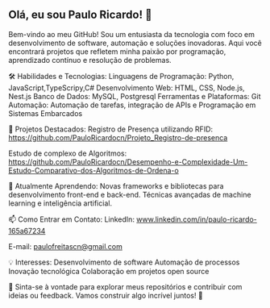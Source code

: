 ## Olá, eu sou Paulo Ricardo! 👋
Bem-vindo ao meu GitHub! Sou um entusiasta da tecnologia com foco em desenvolvimento de software, automação e soluções inovadoras. Aqui você encontrará projetos que refletem minha paixão por programação, aprendizado contínuo e resolução de problemas.

🛠️ Habilidades e Tecnologias:
Linguagens de Programação: Python, JavaScript,TypeScripy,C# 
Desenvolvimento Web: HTML, CSS, Node.js, Nest.js
Banco de Dados: MySQL, Postgresql
Ferramentas e Plataformas: Git
Automação: Automação de tarefas, integração de APIs e Programação em Sistemas Embarcados

🚀 Projetos Destacados:
Registro de Presença utilizando RFID: https://github.com/PauloRicardocn/Projeto_Registro-de-presenca

Estudo de complexo de Algoritmos: https://github.com/PauloRicardocn/Desempenho-e-Complexidade-Um-Estudo-Comparativo-dos-Algoritmos-de-Ordena-o

🌱 Atualmente Aprendendo:
Novas frameworks e bibliotecas para desenvolvimento front-end e back-end.
Técnicas avançadas de machine learning e inteligência artificial.

📫 Como Entrar em Contato:
LinkedIn: www.linkedin.com/in/paulo-ricardo-165a67234

E-mail: paulofreitascn@gmail.com

💡 Interesses:
Desenvolvimento de software
Automação de processos
Inovação tecnológica
Colaboração em projetos open source

💬 Sinta-se à vontade para explorar meus repositórios e contribuir com ideias ou feedback. Vamos construir algo incrível juntos! 🚀
